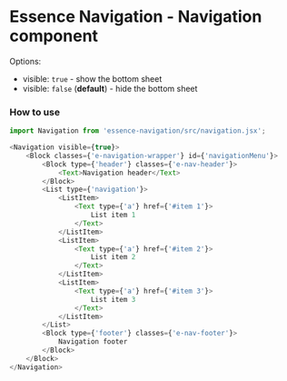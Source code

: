 # Essence Navigation - Navigation component

Options:
- visible: `true` - show the bottom sheet
- visible: `false` (**default**) - hide the bottom sheet

### How to use
```js
import Navigation from 'essence-navigation/src/navigation.jsx';

<Navigation visible={true}>
	<Block classes={'e-navigation-wrapper'} id={'navigationMenu'}>
		<Block type={'header'} classes={'e-nav-header'}>
			<Text>Navigation header</Text>
		</Block>
		<List type={'navigation'}>
			<ListItem>
				<Text type={'a'} href={'#item 1'}>
					List item 1
				</Text>
			</ListItem>
			<ListItem>
				<Text type={'a'} href={'#item 2'}>
					List item 2
				</Text>
			</ListItem>
			<ListItem>
				<Text type={'a'} href={'#item 3'}>
					List item 3
				</Text>
			</ListItem>
		</List>
		<Block type={'footer'} classes={'e-nav-footer'}>
			Navigation footer
		</Block>
	</Block>
</Navigation>
```